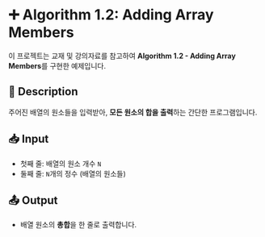 # ➕ Algorithm 1.2: Adding Array Members

이 프로젝트는 교재 및 강의자료를 참고하여 **Algorithm 1.2 - Adding Array Members**를 구현한 예제입니다.

## 📘 Description

주어진 배열의 원소들을 입력받아, **모든 원소의 합을 출력**하는 간단한 프로그램입니다.

## 📥 Input

- 첫째 줄: 배열의 원소 개수 `N`
- 둘째 줄: `N`개의 정수 (배열의 원소들)

## 📤 Output

- 배열 원소의 **총합**을 한 줄로 출력합니다.